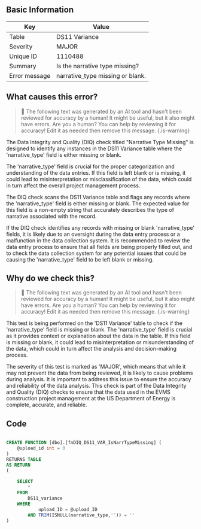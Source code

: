 ## Basic Information
| Key         | Value          |
|-------------|----------------|
| Table       | DS11 Variance |
| Severity    | MAJOR |
| Unique ID   | 1110488   |
| Summary     | Is the narrative type missing? |
| Error message | narrative_type missing or blank. |

## What causes this error?

> :robot: The following text was generated by an AI tool and hasn't been reviewed for accuracy by a human! It might be useful, but it also might have errors. Are you a human? You can help by reviewing it for accuracy! Edit it as needed then remove this message.
{.is-warning}

The Data Integrity and Quality (DIQ) check titled "Narrative Type Missing" is designed to identify any instances in the DS11 Variance table where the 'narrative_type' field is either missing or blank. 

The 'narrative_type' field is crucial for the proper categorization and understanding of the data entries. If this field is left blank or is missing, it could lead to misinterpretation or misclassification of the data, which could in turn affect the overall project management process.

The DIQ check scans the DS11 Variance table and flags any records where the 'narrative_type' field is either missing or blank. The expected value for this field is a non-empty string that accurately describes the type of narrative associated with the record. 

If the DIQ check identifies any records with missing or blank 'narrative_type' fields, it is likely due to an oversight during the data entry process or a malfunction in the data collection system. It is recommended to review the data entry process to ensure that all fields are being properly filled out, and to check the data collection system for any potential issues that could be causing the 'narrative_type' field to be left blank or missing.
## Why do we check this?

> :robot: The following text was generated by an AI tool and hasn't been reviewed for accuracy by a human! It might be useful, but it also might have errors. Are you a human? You can help by reviewing it for accuracy! Edit it as needed then remove this message.
{.is-warning}

This test is being performed on the 'DS11 Variance' table to check if the 'narrative_type' field is missing or blank. The 'narrative_type' field is crucial as it provides context or explanation about the data in the table. If this field is missing or blank, it could lead to misinterpretation or misunderstanding of the data, which could in turn affect the analysis and decision-making process.

The severity of this test is marked as 'MAJOR', which means that while it may not prevent the data from being reviewed, it is likely to cause problems during analysis. It is important to address this issue to ensure the accuracy and reliability of the data analysis. This check is part of the Data Integrity and Quality (DIQ) checks to ensure that the data used in the EVMS construction project management at the US Department of Energy is complete, accurate, and reliable.
## Code

```sql

CREATE FUNCTION [dbo].[fnDIQ_DS11_VAR_IsNarrTypeMissing] (
	@upload_id int = 0
)
RETURNS TABLE
AS RETURN
(
	
	SELECT
		*
	FROM 
		DS11_variance
	WHERE 
			upload_ID = @upload_ID
		AND TRIM(ISNULL(narrative_type,'')) = ''
)
```

